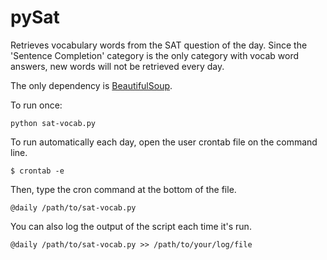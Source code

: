 pySat
=====

Retrieves vocabulary words from the SAT question of the day. 
Since the 'Sentence Completion' category is the only category 
with vocab word answers, new words will not be retrieved every day.

The only dependency is [BeautifulSoup](http://www.crummy.com/software/BeautifulSoup/bs4/doc/).

To run once:

    python sat-vocab.py

To run automatically each day, open the user crontab file on the command line.

    $ crontab -e

Then, type the cron command at the bottom of the file.

    @daily /path/to/sat-vocab.py

You can also log the output of the script each time it's run.

    @daily /path/to/sat-vocab.py >> /path/to/your/log/file
